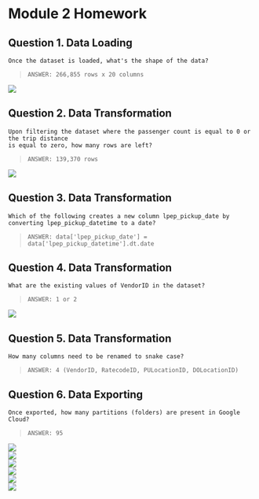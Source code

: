 # Module 2 Homework

## Question 1. Data Loading

    Once the dataset is loaded, what's the shape of the data?

>    `ANSWER: 266,855 rows x 20 columns`

<div>
<img src="image-6.png">
</div>

## Question 2. Data Transformation

    Upon filtering the dataset where the passenger count is equal to 0 or the trip distance 
    is equal to zero, how many rows are left?

>    `ANSWER: 139,370 rows`

<div>
<img src="image-7.png">
</div>

## Question 3. Data Transformation

    Which of the following creates a new column lpep_pickup_date by converting lpep_pickup_datetime to a date?

>    `ANSWER: data['lpep_pickup_date'] = data['lpep_pickup_datetime'].dt.date`

## Question 4. Data Transformation

    What are the existing values of VendorID in the dataset?

>    `ANSWER: 1 or 2`

<div>
<img src="image-8.png">
</div>

## Question 5. Data Transformation

    How many columns need to be renamed to snake case?

>    `ANSWER: 4 (VendorID, RatecodeID, PULocationID, DOLocationID)`

## Question 6. Data Exporting

    Once exported, how many partitions (folders) are present in Google Cloud?

>    `ANSWER: 95`

<div>
<img src="image.png">
</div>

<div>
<img src="image-1.png">
</div>

<div>
<img src="image-2.png">
</div>

<div>
<img src="image-3.png">
</div>

<div>
<img src="image-4.png">
</div>

<div>
<img src="image-5.png">
</div>







